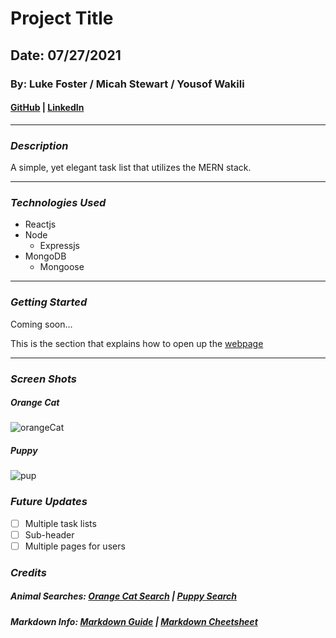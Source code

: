 # Project Title

## Date: 07/27/2021

### By: Luke Foster / Micah Stewart / Yousof Wakili

#### [GitHub](https://github.com/lfoster1150) | [LinkedIn](https://www.linkedin.com/in/luke-foster-61a31782/)

---

### **_Description_**

A simple, yet elegant task list that utilizes the MERN stack.

---

### **_Technologies Used_**

- Reactjs
- Node
  - Expressjs
- MongoDB
  - Mongoose

---

### **_Getting Started_**

Coming soon...

This is the section that explains how to open up the [webpage]()

---

### **_Screen Shots_**

##### Orange Cat

![orangeCat](https://external-content.duckduckgo.com/iu/?u=http%3A%2F%2Fblogs.columbian.com%2Fcat-tales%2Fwp-content%2Fuploads%2Fsites%2F43%2F2017%2F12%2FOrange-Cat.jpg&f=1&nofb=1)

##### Puppy

![pup](https://external-content.duckduckgo.com/iu/?u=https%3A%2F%2Fupnorthpyrenees.com%2Fwp-content%2Fuploads%2F2019%2F09%2Freceived_2372823849623603.jpeg.jpg&f=1&nofb=1)

### **_Future Updates_**

- [ ] Multiple task lists
- [ ] Sub-header
- [ ] Multiple pages for users

### **_Credits_**

##### Animal Searches: [Orange Cat Search](https://duckduckgo.com/?q=orange+cat&t=h_&iax=images&ia=images) | [Puppy Search](https://duckduckgo.com/?q=puppy&t=h_&iar=images&iax=images&ia=images)

##### Markdown Info: [Markdown Guide](https://ia.net/writer/support/general/markdown-guide) | [Markdown Cheetsheet](https://guides.github.com/pdfs/markdown-cheatsheet-online.pdf)

